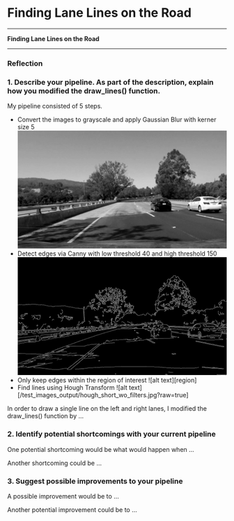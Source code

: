 # **Finding Lane Lines on the Road** 
---

**Finding Lane Lines on the Road**


[gray]: ./test_images_output/gray.jpg "Grayscale"
[canny]: ./test_images_output/canny.jpg "Grayscale"
[canny_region]: ./test_images_output/canny_region.jpg "Grayscale"

---

### Reflection

### 1. Describe your pipeline. As part of the description, explain how you modified the draw_lines() function.

My pipeline consisted of 5 steps. 
- Convert the images to grayscale and apply Gaussian Blur with kerner size 5
![alt text][gray]
- Detect edges via Canny with low threshold 40 and high threshold 150
![alt text][canny]
- Only keep edges within the region of interest
![alt text][region]
- Find lines using Hough Transform
![alt text][/test_images_output/hough_short_wo_filters.jpg?raw=true]

In order to draw a single line on the left and right lanes, I modified the draw_lines() function by ...





### 2. Identify potential shortcomings with your current pipeline


One potential shortcoming would be what would happen when ... 

Another shortcoming could be ...


### 3. Suggest possible improvements to your pipeline

A possible improvement would be to ...

Another potential improvement could be to ...

